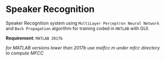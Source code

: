 # Speaker Recognition

Speaker Recognition system using `MultiLayer Perceptron Neural Network` and `Back Propagation` algorithm for training coded in `MATLAB` with GUI.

**Requirement**: `MATLAB 2017b`

*for MATLAB versions lower than 2017b use melfcc.m under mfcc directory to compute MFCC*
